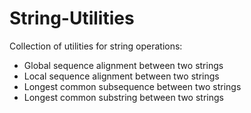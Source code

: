 # String-Utilities
Collection of utilities for string operations:
- Global sequence alignment between two strings
- Local sequence alignment between two strings
- Longest common subsequence between two strings
- Longest common substring between two strings
